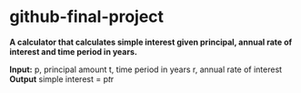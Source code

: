 # github-final-project
**A calculator that calculates simple interest given principal, annual rate of interest and time period in years.**

**Input:**
   p, principal amount
   t, time period in years
   r, annual rate of interest
**Output**
   simple interest = p*t*r

